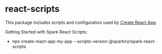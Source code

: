 # react-scripts

This package includes scripts and configuration used by [Create React App](https://github.com/sparknz/create-react-app).<br>

Getting Started with Spark React Scripts:

- npx create-react-app my-app --scripts-version @sparknz/spark-react-scripts
